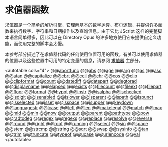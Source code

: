 # 求值器函数

[求值器](evaluator/README.zh.md)是一个简单的解析引擎，它理解基本的数学运算、布尔逻辑，并提供许多函数来执行数字、字符串和日期操作以及查询信息。由于它比 JScript 这样的完整脚本语言简单得多，因此可以在 Directory Opus 的许多地方使用它来提供自定义功能，而使用完整的脚本会太慢。

本参考部分描述了在求值器代码的任何使用位置可用的函数。有关可以使用求值器的位置以及这些位置中可用的特定变量的信息，请参阅 [求值器](/Manual/evaluator/README.zh.md) 主部分。

\<autotable cols="4"\> @@[abortfunc](/Manual/reference/evaluator/abortfunc.zh.md) @@[abs](/Manual/reference/evaluator/abs.zh.md) @@[age](/Manual/reference/evaluator/age.zh.md) @@[arg](/Manual/reference/evaluator/arg.zh.md) @@[as](/Manual/reference/evaluator/as.zh.md) @@[asc](/Manual/reference/evaluator/asc.zh.md) @@[atan](/Manual/reference/evaluator/atan.zh.md) @@[capitalize](/Manual/reference/evaluator/capitalize.zh.md) @@[cbrt](/Manual/reference/evaluator/cbrt.zh.md) @@[ceil](/Manual/reference/evaluator/ceil.zh.md) @@[chr](/Manual/reference/evaluator/chr.zh.md) @@[cos](/Manual/reference/evaluator/cos.zh.md) @@[clip](/Manual/reference/evaluator/clip.zh.md) @@[clipformat](/Manual/reference/evaluator/clipformat.zh.md) @@[count](/Manual/reference/evaluator/count.zh.md) @@[datediff](/Manual/reference/evaluator/datediff.zh.md) @@[datepart](/Manual/reference/evaluator/datepart.zh.md) @@[degtorad](/Manual/reference/evaluator/degtorad.zh.md) @@[displayname](/Manual/reference/evaluator/displayname.zh.md) @@[elapsed](/Manual/reference/evaluator/elapsed.zh.md) @@[exists](/Manual/reference/evaluator/exists.zh.md) @@[filecount](/Manual/reference/evaluator/filecount.zh.md) @@[fileext](/Manual/reference/evaluator/fileext.zh.md) @@[filepart](/Manual/reference/evaluator/filepart.zh.md) @@[floor](/Manual/reference/evaluator/floor.zh.md) @@[format](/Manual/reference/evaluator/format.zh.md) @@[hypot](/Manual/reference/evaluator/hypot.zh.md) @@[instr](/Manual/reference/evaluator/instr.zh.md) @@[isalpha](/Manual/reference/evaluator/isalpha.zh.md) @@[ischecked](/Manual/reference/evaluator/ischecked.zh.md) @@[isdigit](/Manual/reference/evaluator/isdigit.zh.md) @@[isenabled](/Manual/reference/evaluator/isenabled.zh.md) @@[islower](/Manual/reference/evaluator/islower.zh.md) @@[isparent](/Manual/reference/evaluator/isparent.zh.md) @@[ispath](/Manual/reference/evaluator/ispath.zh.md) @@[ispunct](/Manual/reference/evaluator/ispunct.zh.md) @@[isselected](/Manual/reference/evaluator/isselected.zh.md) @@[isset](/Manual/reference/evaluator/isset.zh.md) @@[isspace](/Manual/reference/evaluator/isspace.zh.md) @@[isupper](/Manual/reference/evaluator/isupper.zh.md) @@[keydown](/Manual/reference/evaluator/keydown.zh.md) @@[languagestr](/Manual/reference/evaluator/languagestr.zh.md) @@[lcase](/Manual/reference/evaluator/lcase.zh.md) @@[left](/Manual/reference/evaluator/left.zh.md) @@[len](/Manual/reference/evaluator/len.zh.md) @@[makelegal](/Manual/reference/evaluator/makelegal.zh.md) @@[match](/Manual/reference/evaluator/match.zh.md) @@[max](/Manual/reference/evaluator/max.zh.md) @@[mid](/Manual/reference/evaluator/mid.zh.md) @@[min](/Manual/reference/evaluator/min.zh.md) @@[now](/Manual/reference/evaluator/now.zh.md) @@[output](/Manual/reference/evaluator/output.zh.md) @@[parent](/Manual/reference/evaluator/parent.zh.md) @@[pathtype](/Manual/reference/evaluator/pathtype.zh.md) @@[pow](/Manual/reference/evaluator/pow.zh.md) @@[radtodeg](/Manual/reference/evaluator/radtodeg.zh.md) @@[regex](/Manual/reference/evaluator/regex.zh.md) @@[regexs](/Manual/reference/evaluator/regexs.zh.md) @@[replace](/Manual/reference/evaluator/replace.zh.md) @@[resolve](/Manual/reference/evaluator/resolve.zh.md) @@[reverse](/Manual/reference/evaluator/reverse.zh.md) @@[round](/Manual/reference/evaluator/round.zh.md) @@[right](/Manual/reference/evaluator/right.zh.md) @@[root](/Manual/reference/evaluator/root.zh.md) @@[running](/Manual/reference/evaluator/running.zh.md) @@[select](/Manual/reference/evaluator/select.zh.md) @@[sin](/Manual/reference/evaluator/sin.zh.md) @@[space](/Manual/reference/evaluator/space.zh.md) @@[stem](/Manual/reference/evaluator/stem.zh.md) @@[strcmp](/Manual/reference/evaluator/strcmp.zh.md) @@[string](/Manual/reference/evaluator/string.zh.md) @@[sqrt](/Manual/reference/evaluator/sqrt.zh.md) @@[swap](/Manual/reference/evaluator/swap.zh.md) @@[sysinfo](/Manual/reference/evaluator/sysinfo.zh.md) @@[tan](/Manual/reference/evaluator/tan.zh.md) @@[trim](/Manual/reference/evaluator/trim.zh.md) @@[truncate](/Manual/reference/evaluator/truncate.zh.md) @@[typeof](/Manual/reference/evaluator/typeof.zh.md) @@[ucase](/Manual/reference/evaluator/ucase.zh.md) @@[urlencode](/Manual/reference/evaluator/urlencode.zh.md) @@[val](/Manual/reference/evaluator/val.zh.md) \</autotable\>